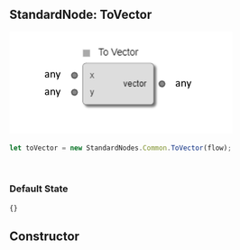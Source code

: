 ## StandardNode: ToVector

<img class="zoomable" alt="ToVector standard node" src="/images/standard-nodes/common/to-vector.png" />

<Hierarchy :extend="{name: 'Node', link: '../../api/classes/node.html'}" />
<br/>

```js
let toVector = new StandardNodes.Common.ToVector(flow);
```

<br/>

### Default State

```js
{}
```

## Constructor

<Method type="method">
  <template v-slot:signature>
    new ToVector(<strong>flow: </strong><em><Ref to="../../api/classes/flow">Flow</Ref></em>,
    <strong>options?: </strong><em><Ref to="../../api/interfaces/node-creator-options">NodeCreatorOptions</Ref></em>):
    <em><Ref to="#standardnode-tovector">ToVector</Ref></em>
  </template>
  <template v-slot:params>
    <Param name="flow">
      <em><Ref to="../../api/classes/flow">Flow</Ref></em>
    </Param>
    <Param name="options?">
      <em><Ref to="../../api/interfaces/node-creator-options">NodeCreatorOptions</Ref></em>
      <template v-slot:default-value>
        <em>{}</em>
      </template>
    </Param>
  </template>
</Method>
